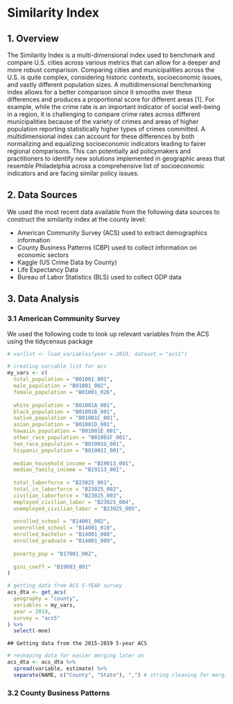 Similarity Index
================

## 1. Overview

The Similarity Index is a multi-dimensional index used to benchmark and
compare U.S. cities across various metrics that can allow for a deeper
and more robust comparison. Comparing cities and municipalities across
the U.S. is quite complex, considering historic contexts, socioeconomic
issues, and vastly different population sizes. A multidimensional
benchmarking index allows for a better comparison since it smooths over
these differences and produces a proportional score for different areas
\[1\]. For example, while the crime rate is an important indicator of
social well-being in a region, it is challenging to compare crime rates
across different municipalities because of the variety of crimes and
areas of higher population reporting statistically higher types of
crimes committed. A multidimensional index can account for these
differences by both normalizing and equalizing socioeconomic indicators
leading to fairer regional comparisons. This can potentially aid
policymakers and practitioners to identify new solutions implemented in
geographic areas that resemble Philadelphia across a comprehensive list
of socioeconomic indicators and are facing similar policy issues.

## 2. Data Sources

We used the most recent data available from the following data sources
to construct the similarity index at the county level:

- American Community Survey (ACS) used to extract demographics
  information
- County Business Patterns (CBP) used to collect information on economic
  sectors
- Kaggle (US Crime Data by County)
- Life Expectancy Data
- Bureau of Labor Statistics (BLS) used to collect GDP data

## 3. Data Analysis

### 3.1 American Community Survey

We used the following code to look up relevant variables from the ACS
using the tidycensus package

``` r
# varlist <- load_variables(year = 2019, dataset = "acs1")
```

``` r
# creating variable list for acs
my_vars <- c(
  total_population = "B01001_001",
  male_population = "B01001_002",
  female_population = "B01001_026",
  
  white_population = "B01001A_001",
  black_population = "B01001B_001",
  native_population = "B01001C_001",
  asian_population = "B01001D_001",
  hawaiin_population = "B01001E_001",
  other_race_population = "B01001F_001",
  two_race_population = "B01001G_001",
  hispanic_population = "B01001I_001",
  
  median_household_income = "B19013_001",
  median_family_income = "B19113_001",
  
  total_laborforce = "B23025_001",
  total_in_laborforce = "B23025_002",
  civilian_laborforce = "B23025_003",
  employed_civilian_labor = "B23025_004",
  unemployed_civilian_labor = "B23025_005",
  
  enrolled_school = "B14001_002",
  unenrolled_school = "B14001_010",
  enrolled_bachelor = "B14001_008",
  enrolled_graduate = "B14001_009",
  
  poverty_pop = "B17001_002",
  
  gini_coeff = "B19083_001"
)
```

``` r
# getting data from ACS 5-YEAR survey
acs_dta <- get_acs(
  geography = "county",
  variables = my_vars,
  year = 2019,
  survey = "acs5"
) %>% 
  select(-moe)
```

    ## Getting data from the 2015-2019 5-year ACS

``` r
# reshaping data for easier merging later on
acs_dta <- acs_dta %>% 
  spread(variable, estimate) %>% 
  separate(NAME, c("County", "State"), ",") # string cleaning for merging 
```

### 3.2 County Business Patterns
